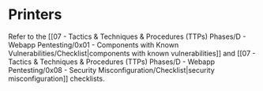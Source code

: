 # Printers

Refer to the [[07 - Tactics & Techniques & Procedures (TTPs) Phases/D - Webapp Pentesting/0x01 - Components with Known Vulnerabilities/Checklist|components with known vulnerabilities]] and [[07 - Tactics & Techniques & Procedures (TTPs) Phases/D - Webapp Pentesting/0x08 - Security Misconfiguration/Checklist|security misconfiguration]] checklists.